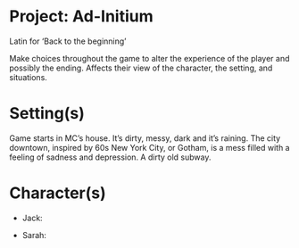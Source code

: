 # Project: Ad-Initium
Latin for ‘Back to the beginning’

Make choices throughout the game to alter the experience of the player and possibly the ending. Affects their view of the character, the setting, and situations.

# Setting(s)
Game starts in MC’s house. It’s dirty, messy, dark and it’s raining. The city downtown, inspired by 60s New York City, or Gotham, is a mess filled with a feeling of sadness and depression. A dirty old subway.

# Character(s)
- Jack:

- Sarah:
